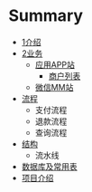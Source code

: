 # Summary

* [1介绍](README.md)
* [2业务](yewu.md)
   * [应用APP站](application.md)
       * [商户列表](shanghu_lie_biao_md.md)
   * [微信MM站](wei_xin_mm_zhan.md)
* [流程](process.md)
   * 支付流程
   * 退款流程
   * 查询流程
* [结构](structure.md)
   * 流水线
* [数据库及常用表](shu_ju_ku_ji_chang_yong_biao.md)
* [项目介绍](xiang_mu_jie_shao.md)

